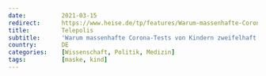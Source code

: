```yaml
---
date:          2021-03-15
redirect:      https://www.heise.de/tp/features/Warum-massenhafte-Corona-Tests-von-Kindern-zweifelhaft-sind-5987880.html
title:         Telepolis
subtitle:      'Warum massenhafte Corona-Tests von Kindern zweifelhaft sind'
country:       DE
categories:    [Wissenschaft, Politik, Medizin]
tags:          [maske, kind]
---
```

